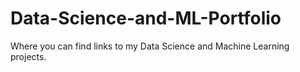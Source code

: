 # Data-Science-and-ML-Portfolio
Where you can find links to my Data Science and Machine Learning projects.

